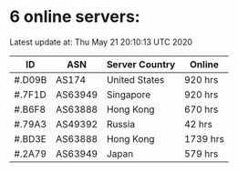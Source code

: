 # 6 online servers:

Latest update at: Thu May 21 20:10:13 UTC 2020

| ID | ASN | Server Country | Online |
| -- | --- | -------------- | ------ |
| #.D09B | AS174 | United States | 920 hrs |
| #.7F1D | AS63949 | Singapore | 920 hrs |
| #.B6F8 | AS63888 | Hong Kong | 670 hrs |
| #.79A3 | AS49392 | Russia | 42 hrs |
| #.BD3E | AS63888 | Hong Kong | 1739 hrs |
| #.2A79 | AS63949 | Japan | 579 hrs |


